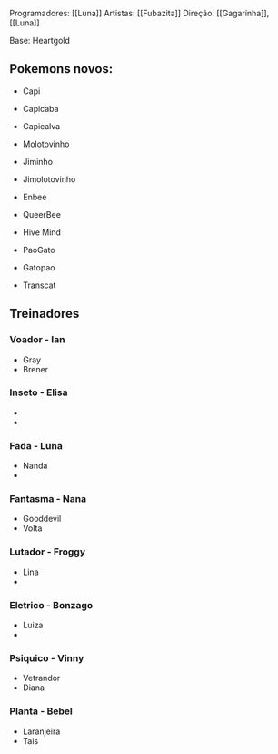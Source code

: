 Programadores: [[Luna]]
Artistas: [[Fubazita]]
Direção: [[Gagarinha]], [[Luna]]


Base: Heartgold


## Pokemons novos:
- Capi
- Capicaba
- Capicalva


- Molotovinho
- Jiminho
- Jimolotovinho


- Enbee
- QueerBee
- Hive Mind


- PaoGato
- Gatopao
- Transcat




## Treinadores
### Voador - Ian
- Gray
- Brener
### Inseto - Elisa
- 
- 
### Fada - Luna
- Nanda
- 
### Fantasma - Nana
- Gooddevil
- Volta
### Lutador - Froggy
- Lina
- 
### Eletrico - Bonzago
- Luiza
- 
### Psiquico - Vinny
- Vetrandor
- Diana
### Planta - Bebel
- Laranjeira
- Tais
